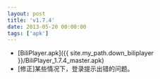 ```yaml
---
layout: post
title: 'v1.7.4'
date: 2013-05-20 00:00:00
tags: ['apk']
---
```

- [BiliPlayer.apk]({{ site.my_path.down_biliplayer }}/BiliPlayer_1.7.4_master.apk)
- [修正]某些情况下，登录提示出错的问题。
